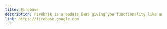 ```yaml
---
title: Firebase
description: Firebase is a badass BaaS giving you functionality like analytics, databases, messaging, cloud functions, and crash reporting so you can develop quickly and focus on your user experience.
link: https://firebase.google.com
---
```

